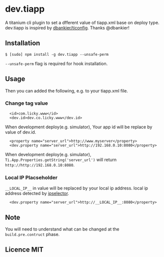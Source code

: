 # dev.tiapp

A titanium cli plugin to set a dfferent value of tiapp.xml base on deploy type.  
dev.tiapp is inspired by [dbankier/ticonfig](https://github.com/dbankier/ticonfig). Thanks @dbankier!

## Installation

~~~
$ [sudo] npm install -g dev.tiapp --unsafe-perm
~~~
`--unsafe-perm` flag is required for hook installation.

## Usage

Then you can added the following, e.g. to your tiapp.xml file.

### Change tag value
~~~
  <id>com.licky.www</id>
  <dev.id>dev.co.licky.www</dev.id>
~~~
When development deploy(e.g. simulator), Your app id will be replace by value of dev.id.

~~~  
  <property name="server_url">http://www.myserver</property>
  <dev.property name="server_url">http://192.168.0.10:8080</property>
~~~
When development deploy(e.g. simulator), `Ti.App.Properties.getString('server_url')` will return `http://http://192.168.0.10:8080`.


### Local IP Placseholder
`__LOCAL_IP__` in value will be replaced by your local ip address. local ip address detected by [ipselector](https://www.npmjs.org/package/ipselector).

~~~
  <dev.property name="server_url">http://__LOCAL_IP__:8080</property>
~~~

## Note
You will need to understand what can be changed at the `build.pre.contruct` phase.


## Licence MIT
